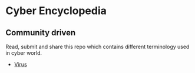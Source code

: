 # Cyber Encyclopedia
## Community driven

Read, submit and share this repo which contains different terminology used in cyber world.

* [Virus](https://github.com/VTFoundation/cyber-encyclopedia/blob/main/virus.md)
